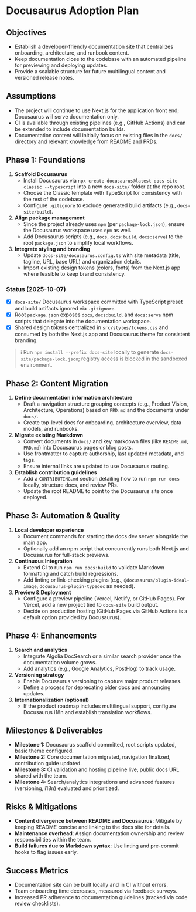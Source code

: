 # Docusaurus Adoption Plan

## Objectives
- Establish a developer-friendly documentation site that centralizes onboarding, architecture, and runbook content.
- Keep documentation close to the codebase with an automated pipeline for previewing and deploying updates.
- Provide a scalable structure for future multilingual content and versioned release notes.

## Assumptions
- The project will continue to use Next.js for the application front end; Docusaurus will serve documentation only.
- CI is available through existing pipelines (e.g., GitHub Actions) and can be extended to include documentation builds.
- Documentation content will initially focus on existing files in the `docs/` directory and relevant knowledge from README and PRDs.

## Phase 1: Foundations
1. **Scaffold Docusaurus**
   - Install Docusaurus via `npx create-docusaurus@latest docs-site classic --typescript` into a new `docs-site/` folder at the repo root.
   - Choose the Classic template with TypeScript for consistency with the rest of the codebase.
   - Configure `.gitignore` to exclude generated build artifacts (e.g., `docs-site/build`).
2. **Align package management**
   - Since the project already uses `npm` (per `package-lock.json`), ensure the Docusaurus workspace uses `npm` as well.
   - Add Docusaurus scripts (e.g., `docs`, `docs:build`, `docs:serve`) to the root `package.json` to simplify local workflows.
3. **Integrate styling and branding**
   - Update `docs-site/docusaurus.config.ts` with site metadata (title, tagline, URL, base URL) and organization details.
   - Import existing design tokens (colors, fonts) from the Next.js app where feasible to keep brand consistency.

### Status (2025-10-07)
- [x] `docs-site/` Docusaurus workspace committed with TypeScript preset and build artifacts ignored via `.gitignore`.
- [x] Root `package.json` exposes `docs`, `docs:build`, and `docs:serve` npm scripts that delegate into the documentation workspace.
- [x] Shared design tokens centralized in `src/styles/tokens.css` and consumed by both the Next.js app and Docusaurus theme for consistent branding.

> ℹ️ Run `npm install --prefix docs-site` locally to generate `docs-site/package-lock.json`; registry access is blocked in the sandboxed environment.

## Phase 2: Content Migration
1. **Define documentation information architecture**
   - Draft a navigation structure grouping concepts (e.g., Product Vision, Architecture, Operations) based on `PRD.md` and the documents under `docs/`.
   - Create top-level docs for onboarding, architecture overview, data models, and runbooks.
2. **Migrate existing Markdown**
   - Convert documents in `docs/` and key markdown files (like `README.md`, `PRD.md`) into Docusaurus pages or blog posts.
   - Use frontmatter to capture authorship, last updated metadata, and tags.
   - Ensure internal links are updated to use Docusaurus routing.
3. **Establish contribution guidelines**
   - Add a `CONTRIBUTING.md` section detailing how to run `npm run docs` locally, structure docs, and review PRs.
   - Update the root README to point to the Docusaurus site once deployed.

## Phase 3: Automation & Quality
1. **Local developer experience**
   - Document commands for starting the docs dev server alongside the main app.
   - Optionally add an npm script that concurrently runs both Next.js and Docusaurus for full-stack previews.
2. **Continuous Integration**
   - Extend CI to run `npm run docs:build` to validate Markdown formatting and catch build regressions.
   - Add linting or link-checking plugins (e.g., `@docusaurus/plugin-ideal-image`, `docusaurus-plugin-typedoc` as needed).
3. **Preview & Deployment**
   - Configure a preview pipeline (Vercel, Netlify, or GitHub Pages). For Vercel, add a new project tied to `docs-site` build output.
   - Decide on production hosting (GitHub Pages via GitHub Actions is a default option provided by Docusaurus).

## Phase 4: Enhancements
1. **Search and analytics**
   - Integrate Algolia DocSearch or a similar search provider once the documentation volume grows.
   - Add analytics (e.g., Google Analytics, PostHog) to track usage.
2. **Versioning strategy**
   - Enable Docusaurus versioning to capture major product releases.
   - Define a process for deprecating older docs and announcing updates.
3. **Internationalization (optional)**
   - If the product roadmap includes multilingual support, configure Docusaurus i18n and establish translation workflows.

## Milestones & Deliverables
- **Milestone 1:** Docusaurus scaffold committed, root scripts updated, basic theme configured.
- **Milestone 2:** Core documentation migrated, navigation finalized, contribution guide updated.
- **Milestone 3:** CI validation and hosting pipeline live, public docs URL shared with the team.
- **Milestone 4:** Search/analytics integrations and advanced features (versioning, i18n) evaluated and prioritized.

## Risks & Mitigations
- **Content divergence between README and Docusaurus**: Mitigate by keeping README concise and linking to the docs site for details.
- **Maintenance overhead**: Assign documentation ownership and review responsibilities within the team.
- **Build failures due to Markdown syntax**: Use linting and pre-commit hooks to flag issues early.

## Success Metrics
- Documentation site can be built locally and in CI without errors.
- Team onboarding time decreases, measured via feedback surveys.
- Increased PR adherence to documentation guidelines (tracked via code review checklists).

